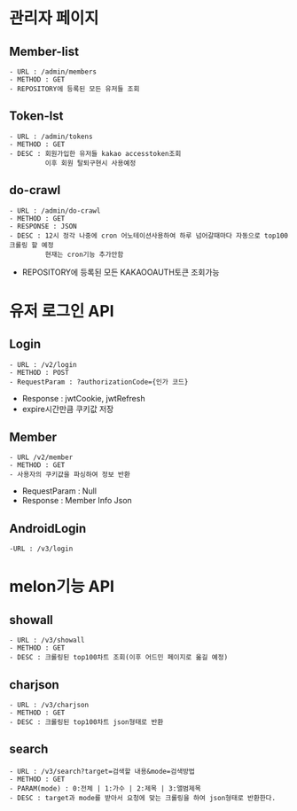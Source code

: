 # 관리자 페이지
## Member-list

````
- URL : /admin/members
- METHOD : GET
- REPOSITORY에 등록된 모든 유저들 조회
````

## Token-lst
````
- URL : /admin/tokens
- METHOD : GET
- DESC : 회원가입한 유저들 kakao accesstoken조회
         이후 회원 탈퇴구현시 사용예정
````

## do-crawl
````
- URL : /admin/do-crawl
- METHOD : GET
- RESPONSE : JSON
- DESC : 12시 정각 나중에 cron 어노테이션사용하여 하루 넘어갈때마다 자동으로 top100 크롤링 할 예정
         현재는 cron기능 추가안함
````

- REPOSITORY에 등록된 모든 KAKAOOAUTH토큰 조회가능

# 유저 로그인 API
## Login
````
- URL : /v2/login
- METHOD : POST
- RequestParam : ?authorizationCode={인가 코드}
````
- Response : jwtCookie, jwtRefresh
- expire시간만큼 쿠키값 저장

## Member
````
- URL /v2/member
- METHOD : GET
- 사용자의 쿠키값을 파싱하여 정보 반환
````
- RequestParam : Null
- Response : Member Info Json

## AndroidLogin
````
-URL : /v3/login
````

# melon기능 API
## showall
````
- URL : /v3/showall
- METHOD : GET
- DESC : 크롤링된 top100차트 조회(이후 어드민 페이지로 옮길 예정)
````
## charjson
````
- URL : /v3/charjson
- METHOD : GET
- DESC : 크롤링된 top100차트 json형태로 반환
````
## search
````
- URL : /v3/search?target=검색할 내용&mode=검색방법
- METHOD : GET
- PARAM(mode) : 0:전체 | 1:가수 | 2:제목 | 3:앨범제목 
- DESC : target과 mode를 받아서 요청에 맞는 크롤링을 하여 json형태로 반환한다.
````